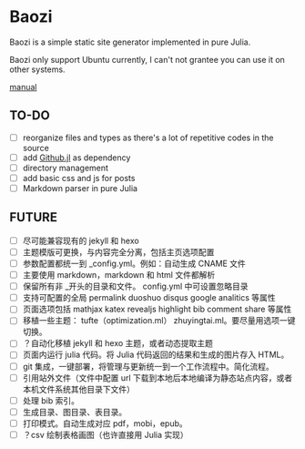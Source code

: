 # Baozi
Baozi is a simple static site generator implemented in pure Julia.

Baozi only support Ubuntu currently, I can't not grantee you can use it on other systems.

[manual](examples/manual.md)

## TO-DO

- [ ] reorganize files and types as there's a lot of repetitive codes in the source
- [ ] add [Github.jl](https://github.com/JuliaWeb/GitHub.jl) as dependency
- [ ] directory management
- [ ] add basic css and js for posts
- [ ] Markdown parser in pure Julia

## FUTURE

- [ ] 尽可能兼容现有的 jekyll 和 hexo
- [ ] 主题模版可更换，与内容完全分离，包括主页选项配置
- [ ] 参数配置都统一到 _config.yml。例如：自动生成 CNAME 文件
- [ ] 主要使用 markdown，markdown 和 html 文件都解析
- [ ] 保留所有非 _开头的目录和文件。 config.yml 中可设置忽略目录
- [ ] 支持可配置的全局 permalink duoshuo disqus google analitics 等属性
- [ ] 页面选项包括 mathjax katex revealjs highlight bib comment share 等属性
- [ ] 移植一些主题： tufte（optimization.ml） zhuyingtai.ml。要尽量用选项一键切换。 
- [ ] ？自动化移植 jekyll 和 hexo 主题，或者动态提取主题
- [ ] 页面内运行 julia 代码。将 Julia 代码返回的结果和生成的图片存入 HTML。
- [ ] git 集成，一键部署，将管理与更新统一到一个工作流程中。简化流程。
- [ ] 引用站外文件（文件中配置 url 下载到本地后本地编译为静态站点内容，或者本机文件系统其他目录下文件）
- [ ] 处理 bib 索引。
- [ ] 生成目录、图目录、表目录。
- [ ] 打印模式。自动生成对应 pdf，mobi，epub。
- [ ] ？csv 绘制表格画图（也许直接用 Julia 实现）